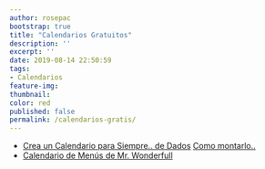 ```yaml
---
author: rosepac
bootstrap: true
title: "Calendarios Gratuitos"
description: ''
excerpt: ''
date: 2019-08-14 22:50:59
tags:
- Calendarios
feature-img: 
thumbnail: 
color: red
published: false
permalink: /calendarios-gratis/
---
```


* [Crea un Calendario para Siempre.. de Dados](https://docs.google.com/forms/d/e/1FAIpQLScnsWgUHolLw9vcPcmlZaCfz67v0zAvxqwHGiaB-mI-bqDLTQ/viewform?c=0&w=1) [Como montarlo..](https://muymolon.com/descargables/nuevo-descargable-tutorial-calendario-perpetuo-rebonito/)
* [Calendario de Menús de Mr. Wonderfull](https://muymolon.com/descargables/menu-semanal/)